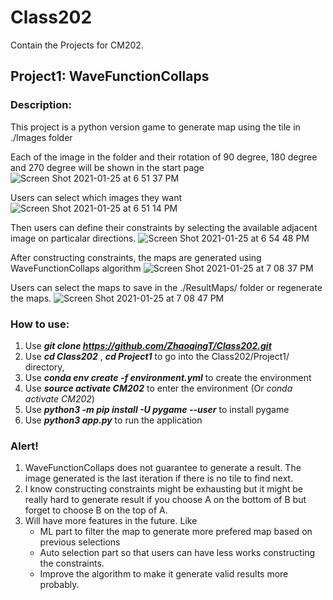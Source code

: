 # Class202 
Contain the Projects for CM202.


## Project1: WaveFunctionCollaps 

### Description:

This project is a python version game to generate map using the tile in ./Images folder

Each of the image in the folder and their rotation of 90 degree, 180 degree and 270 degree will be shown in the start page
![Screen Shot 2021-01-25 at 6 51 37 PM](https://user-images.githubusercontent.com/24282146/105781803-3284a980-5f41-11eb-83b5-74014eb2e576.png)

Users can select which images they want
![Screen Shot 2021-01-25 at 6 51 14 PM](https://user-images.githubusercontent.com/24282146/105781814-387a8a80-5f41-11eb-81d6-93fb2f0db40d.png)

Then users can define their constraints by selecting the available adjacent image on particalar directions.
![Screen Shot 2021-01-25 at 6 54 48 PM](https://user-images.githubusercontent.com/24282146/105781822-3adce480-5f41-11eb-9a05-3933601f169a.png)

After constructing constraints, the maps are generated using WaveFunctionCollaps algorithm
![Screen Shot 2021-01-25 at 7 08 37 PM](https://user-images.githubusercontent.com/24282146/105781824-3ca6a800-5f41-11eb-9ce7-46d78b826f4c.png)

Users can select the maps to save in the ./ResultMaps/ folder or regenerate the maps.
![Screen Shot 2021-01-25 at 7 08 47 PM](https://user-images.githubusercontent.com/24282146/105781829-3dd7d500-5f41-11eb-969c-36c66702faf4.png)

### How to use:

1. Use __*git clone https://github.com/ZhaoqingT/Class202.git*__
2. Use __*cd Class202*__ , __*cd Project1*__ to go into the Class202/Project1/ directory,
3. Use __*conda env create -f environment.yml*__ to create the environment
4. Use __*source activate CM202*__ to enter the environment (Or *conda activate CM202*)
5. Use __*python3 -m pip install -U pygame --user*__ to install pygame
6. Use __*python3 app.py*__ to run the application

### Alert!

1. WaveFunctionCollaps does not guarantee to generate a result. The image generated is the last iteration if there is no tile to find next.
2. I know constructing constraints might be exhausting but it might be really hard to generate result if you choose A on the bottom of B but forget to choose B on  the top of A.
3. Will have more features in the future. Like
   - ML part to filter the map to generate more prefered map based on previous selections
   - Auto selection part so that users can have less works constructing the constraints.
   - Improve the algorithm to make it generate valid results more probably.
